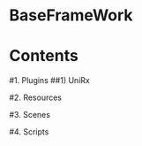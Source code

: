 BaseFrameWork
=============


Contents
========

#1. Plugins
    ##1) UniRx
  
       
#2. Resources

#3. Scenes

#4. Scripts
